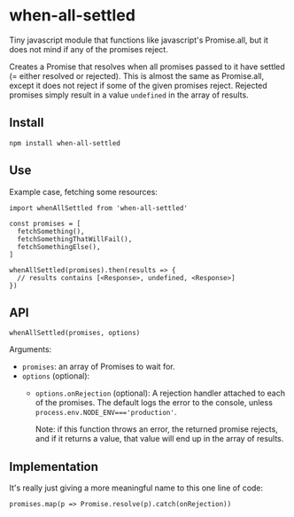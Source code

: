 # when-all-settled

Tiny javascript module that functions like javascript's Promise.all, but it
does not mind if any of the promises reject.

Creates a Promise that resolves when all promises passed to it have settled
(= either resolved or rejected). This is almost the same as Promise.all,
except it does not reject if some of the given promises reject. Rejected
promises simply result in a value `undefined` in the array of results.


## Install

`npm install when-all-settled`


## Use

Example case, fetching some resources:
```
import whenAllSettled from 'when-all-settled'

const promises = [
  fetchSomething(),
  fetchSomethingThatWillFail(),
  fetchSomethingElse(),
]

whenAllSettled(promises).then(results => {
  // results contains [<Response>, undefined, <Response>]
})
```


## API

`whenAllSettled(promises, options)`

Arguments:
- `promises`: an array of Promises to wait for.
- `options` (optional):
  - `options.onRejection` (optional):
      A rejection handler attached to each of the promises. The default logs
      the error to the console, unless `process.env.NODE_ENV==='production'`.

      Note: if this function throws an error, the returned promise rejects, and
      if it returns a value, that value will end up in the array of results.


## Implementation

It's really just giving a more meaningful name to this one line of code:

```
promises.map(p => Promise.resolve(p).catch(onRejection))
```

